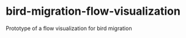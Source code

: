 bird-migration-flow-visualization
=================================

Prototype of a flow visualization for bird migration
